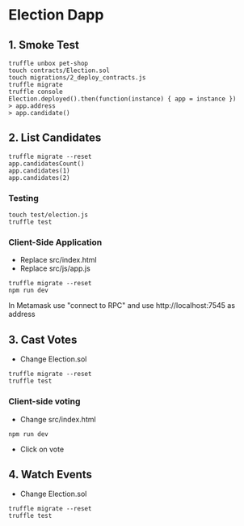 # Election Dapp

## 1. Smoke Test

```
truffle unbox pet-shop
touch contracts/Election.sol
touch migrations/2_deploy_contracts.js
truffle migrate
truffle console
Election.deployed().then(function(instance) { app = instance })
> app.address
> app.candidate()

```

## 2. List Candidates

```
truffle migrate --reset
app.candidatesCount()
app.candidates(1)
app.candidates(2)
```

### Testing

```
touch test/election.js
truffle test
```

### Client-Side Application

- Replace src/index.html
- Replace src/js/app.js

```
truffle migrate --reset
npm run dev
```

In Metamask use "connect to RPC" and use http://localhost:7545 as address

## 3. Cast Votes

- Change Election.sol

```
truffle migrate --reset
truffle test
```

### Client-side voting

- Change src/index.html

```
npm run dev
```

- Click on vote

## 4. Watch Events

- Change Election.sol

```
truffle migrate --reset
truffle test
```
